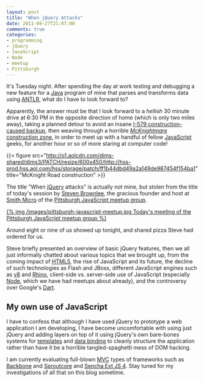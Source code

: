 ```yaml
---
layout: post
title: "When jQuery Attacks"
date: 2011-09-27T21:07:00
comments: true
categories:
- programming
- jQuery
- JavaScript
- Node
- meetup
- Pittsburgh
---
```

It's Tuesday night. After spending the day at work testing and debugging a new feature for a [Java](http://java.com/) program of mine that parses and transforms data using [ANTLR](http://antlr.org/), what do I have to look forward to?

Apparently, the answer must be that I look forward to a *hellish* 30 minute drive at 6:30 PM in the opposite direction of home (which is only two miles away), taking a planned detour to avoid an insane [I-579 construction-caused backup](http://www.dot.state.pa.us/PENNDOT/Districts/district11.nsf/befa2937349a7160852570a70047899a/1cf78bf5840af8b8852578c5006741a3?OpenDocument), then weaving through a horrible [*McKnightmare* construction zone](http://northhills.patch.com/articles/mcknight-road-construction-creates-headache-for-many), in order to meet up with a handful of fellow [JavaScript](http://en.wikipedia.org/wiki/JavaScript) geeks, for another hour or so of more staring at computer code!

{{< figure src="http://o1.aolcdn.com/dims-shared/dims3/PATCH/resize/600x450/http://hss-prod.hss.aol.com/hss/storage/patch/ff1b44dbd49a2a149de987454f154ba1" title="McKnight Road construction" >}}

<!--more-->

The title "When [jQuery](http://jquery.com/) attacks" is actually not mine, but stolen from the title of today's session by [Steven Brownlee](http://www.fusioncube.net/), the gracious founder and host at [Smith Micro](http://www.smithmicro.com/) of the [Pittsburgh JavaScript meetup group](http://www.meetup.com/Pittsburgh-JavaScript-Developers/).

[{% img /images/pittsburgh-javascript-meetup.jpg Today's meeting of the Pittsburgh JavaScript meetup group %}](http://www.meetup.com/Pittsburgh-JavaScript-Developers/events/31718282/)

Around eight or nine of us showed up tonight, and shared pizza Steve had ordered for us.

Steve briefly presented an overview of basic jQuery features, then we all just informally chatted about various topics that we brought up, from the coming impact of [HTML5](http://www.html5rocks.com/), the rise of JavaScript and its future, the decline of such technologies as Flash and JBoss, different JavaScript engines such as [v8](http://code.google.com/p/v8/) and [Rhino](http://www.mozilla.org/rhino/), client-side vs. server-side use of JavaScript (especially [Node](http://nodejs.org/), which we have had meetups about already), and the controversy over Google's [Dart](http://en.wikipedia.org/wiki/Google_Dart).

## My own use of JavaScript

I have to confess that although I have used jQuery to prototype a web application I am developing, I have become uncomfortable with using just jQuery and adding layers on top of it using jQuery's own bare-bones systems for [templates](http://api.jquery.com/jQuery.template/) and [data binding](http://api.jquery.com/link/) to cleanly structure the application rather than have it be a horrible tangled-spaghetti mess of DOM hacking.

I am currently evaluating full-blown [MVC](http://en.wikipedia.org/wiki/Model-view-controller) types of frameworks such as [Backbone](http://documentcloud.github.com/backbone) and [Sproutcore](http://www.sproutcore.com/) and [Sencha Ext JS 4](http://www.sencha.com/products/extjs/). Stay tuned for my investigations of all that on this blog sometime.
